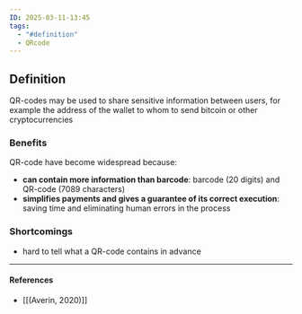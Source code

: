 ```yaml
---
ID: 2025-03-11-13:45
tags:
  - "#definition"
  - QRcode
---
```

## Definition

QR-codes may be used to share sensitive information between users,  for example the address of the wallet to whom to send bitcoin or other cryptocurrencies

### Benefits

QR-code have become widespread because:
- **can contain more information than barcode**: barcode (20 digits) and QR-code (7089 characters)
- **simplifies payments and gives a guarantee of its correct execution**: saving time and eliminating human errors in the process

### Shortcomings

- hard to tell what a QR-code contains in advance


---
#### References
- [[(Averin, 2020)]]